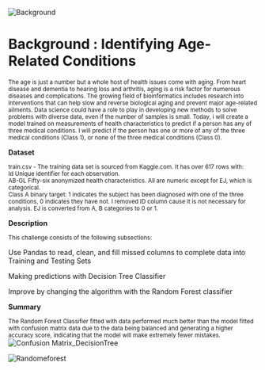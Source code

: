 ![Background](https://github.com/lisahh986/ICR-Related-Conditions/assets/119891031/644f1129-a966-4e14-9963-d29519288ecf)


# Background : Identifying Age-Related Conditions 

<sub>The age is just a number but a whole host of health issues come with aging. From heart disease and dementia to hearing loss and arthritis, aging is a risk factor for numerous diseases and complications. The growing field of bioinformatics includes research into interventions that can help slow and reverse biological aging and prevent major age-related ailments. Data science could have a role to play in developing new methods to solve problems with diverse data, even if the number of samples is small. 
Today, i will create a model trained on measurements of health characteristics to predict if a person has any of three medical conditions. I will predict if the person has one or more of any of the three medical conditions (Class 1), or none of the three medical conditions (Class 0). </sub>

**Dataset**

<sub>train.csv - The training data set is sourced from Kaggle.com. It has over 617 rows with:  
Id Unique identifier for each observation.  
AB-GL Fifty-six anonymized health characteristics. All are numeric except for EJ, which is categorical.  
Class A binary target: 1 indicates the subject has been diagnosed with one of the three conditions, 0 indicates they have not. 
I removed ID column cause it is not necessary for analysis. 
EJ is converted from A, B categories to 0 or 1.
</sub>

**Description**

<sub>This challenge consists of the following subsections:
 
 Use Pandas to read, clean, and fill missed columns to complete data into Training and Testing Sets
 
 Making predictions with Decision Tree Classifier
 
 Improve by changing the algorithm with the Random Forest classifier 
 </sub>
 
 **Summary**
 
 <sub>The Random Forest Classifier fitted with data performed much better than the model fitted with confusion matrix data due to the data being balanced and generating a higher accuracy score, indicating that the model will make extremely fewer mistakes.
 </sub>
 ![Confusion Matrix_DecisionTree](https://github.com/lisahh986/ICR-Related-Conditions/assets/119891031/16343031-50e5-4123-aaad-b7637d42605a)

![Randomeforest](https://github.com/lisahh986/ICR-Related-Conditions/assets/119891031/5abab84a-bdaf-4efc-8110-eeafc75818f6)



